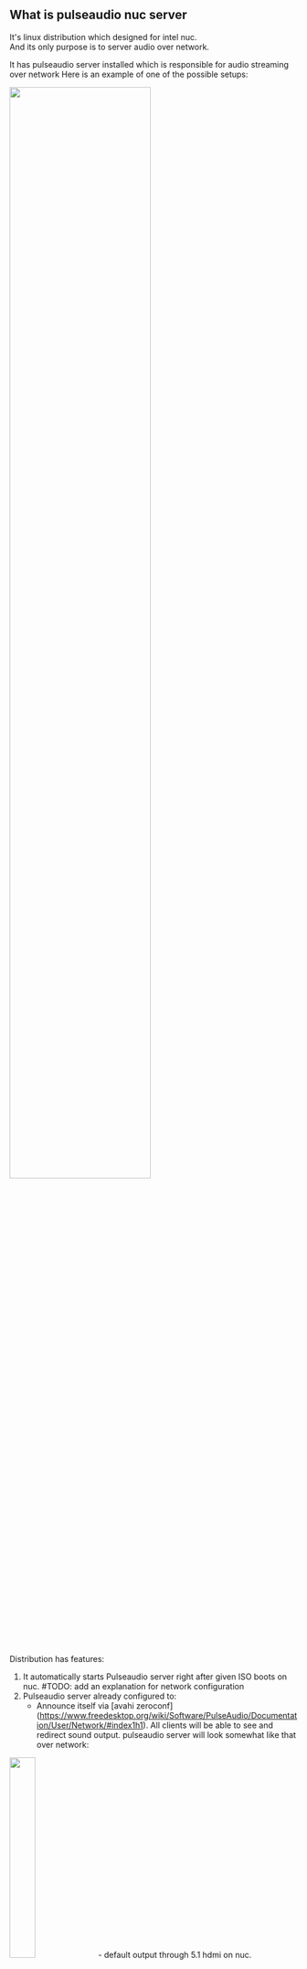 ## What is pulseaudio nuc server
It's linux distribution which designed for intel nuc.\
And its only purpose is to server audio over network.

It has pulseaudio server installed which is responsible for audio streaming over network
Here is an example of one of the possible setups:

<img src="https://github.com/danilovsergei/pulseaudio_nuc_server/blob/master/wiki/images/pulseaudio-server.png" width="70%" height="70%">

Distribution has features:
1. It automatically starts Pulseaudio server right after given ISO boots on nuc.
#TODO: add an explanation for network configuration
2. Pulseaudio server already configured to:
   - Announce itself via [avahi zeroconf]     (https://www.freedesktop.org/wiki/Software/PulseAudio/Documentation/User/Network/#index1h1). All clients will be able to see    and redirect sound output.
  pulseaudio server will look somewhat like that over network:
  <img src="https://github.com/danilovsergei/pulseaudio_nuc_server/blob/master/wiki/images/avahi_clients.png" width="30%" height="30%">
   - default output through 5.1 hdmi on nuc. Assumption is nuc connected to some multichannel receiver as shown on the diagram.
   


